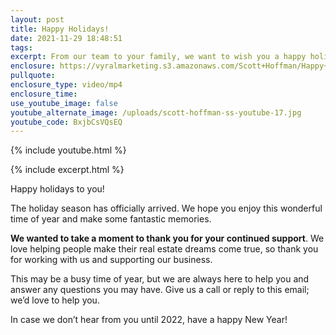 ```yaml
---
layout: post
title: Happy Holidays!
date: 2021-11-29 18:48:51
tags:
excerpt: From our team to your family, we want to wish you a happy holiday season.
enclosure: https://vyralmarketing.s3.amazonaws.com/Scott+Hoffman/Happy+Holidays!+(2).mp4
pullquote:
enclosure_type: video/mp4
enclosure_time:
use_youtube_image: false
youtube_alternate_image: /uploads/scott-hoffman-ss-youtube-17.jpg
youtube_code: BxjbCsVQsEQ
---
```

{% include youtube.html %}

{% include excerpt.html %}

Happy holidays to you\!

The holiday season has officially arrived. We hope you enjoy this wonderful time of year and make some fantastic memories.

**We wanted to take a moment to thank you for your continued support**. We love helping people make their real estate dreams come true, so thank you for working with us and supporting our business.

This may be a busy time of year, but we are always here to help you and answer any questions you may have. Give us a call or reply to this email; we’d love to help you.&nbsp;

In case we don’t hear from you until 2022, have a happy New Year\!
